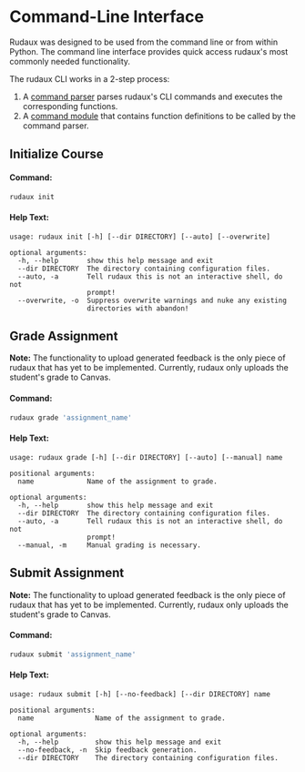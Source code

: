 # Command-Line Interface

Rudaux was designed to be used from the command line or from within Python. The command line interface provides quick access rudaux's most commonly needed functionality.

The rudaux CLI works in a 2-step process:

1. A [command parser](https://github.com/samhinshaw/rudaux/blob/master/bin/rudaux) parses rudaux's CLI commands and executes the corresponding functions.
2. A [command module](https://github.com/samhinshaw/rudaux/blob/master/rudaux/commands.py) that contains function definitions to be called by the command parser.

## Initialize Course

#### Command:

```sh
rudaux init
```

#### Help Text:

```text
usage: rudaux init [-h] [--dir DIRECTORY] [--auto] [--overwrite]

optional arguments:
  -h, --help       show this help message and exit
  --dir DIRECTORY  The directory containing configuration files.
  --auto, -a       Tell rudaux this is not an interactive shell, do not
                   prompt!
  --overwrite, -o  Suppress overwrite warnings and nuke any existing
                   directories with abandon!
```

## Grade Assignment

<strong>Note:</strong> The functionality to upload generated feedback is the only piece of rudaux that has yet to be implemented. Currently, rudaux only uploads the student's grade to Canvas.

#### Command:

```sh
rudaux grade 'assignment_name'
```

#### Help Text:

```text
usage: rudaux grade [-h] [--dir DIRECTORY] [--auto] [--manual] name

positional arguments:
  name             Name of the assignment to grade.

optional arguments:
  -h, --help       show this help message and exit
  --dir DIRECTORY  The directory containing configuration files.
  --auto, -a       Tell rudaux this is not an interactive shell, do not
                   prompt!
  --manual, -m     Manual grading is necessary.
```

## Submit Assignment

<strong>Note:</strong> The functionality to upload generated feedback is the only piece of rudaux that has yet to be implemented. Currently, rudaux only uploads the student's grade to Canvas.

#### Command:

```sh
rudaux submit 'assignment_name'
```

#### Help Text:

```text
usage: rudaux submit [-h] [--no-feedback] [--dir DIRECTORY] name

positional arguments:
  name               Name of the assignment to grade.

optional arguments:
  -h, --help         show this help message and exit
  --no-feedback, -n  Skip feedback generation.
  --dir DIRECTORY    The directory containing configuration files.
```
